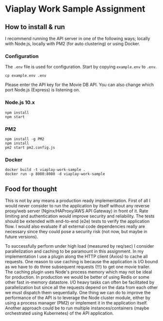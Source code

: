 # Viaplay Work Sample Assignment

## How to install & run
I recommend running the API server in one of the following ways; locally with Node.js, locally with PM2 (for auto clustering) or using Docker.

### Configuration
The `.env` file is used for configuration. Start by copying `example.env` to `.env`.
```
cp example.env .env
```
Please enter the API key for the Movie DB API. You can also change which port Node.js (Express) is listening on.

### Node.js 10.x
```
npm install
npm start
```

### PM2
```
npm install -g PM2
npm install
pm2 start pm2.config.js
```

### Docker 
```
docker build -t viaplay-work-sample .
docker run -p 8080:8080 -d viaplay-work-sample
```

## Food for thought
This is not by any means a production ready implementation. First of all I would never consider to run the application by itself without any reverse proxy/web server (Nginx/HAProxy/AWS API Gateway) in front of it. Rate limiting and authentication would improve security and reliability. The tests should be extended with end-to-end (e2e) tests to verify the application flow. I would also evaluate if all external code dependencies really are necessary since they could pose a security risk (not now, but maybe in future versions).

To successfully perform under high load (measured by req/sec) I consider parallelization and caching to be paramount in this assignment. In my implementation I use a plugin along the HTTP client (Axios) to cache all requests. One reason to use caching is because the application is I/O bound as we have to do three subsequent requests (!!!) to get one movie trailer. The caching plugin uses Node's process memory which may not be ideal for production. In production we would be better of using Redis or some other fast in-memory datastore. I/O heavy tasks can often be facilitated by parallelization but since all the requests depend on the data from each other we must dispatch them sequentially. One thing we can do to improve the performance of the API is to leverage the Node cluster module, either by using a process manager (PM2) or implement it in the application itself. Another approach could be to run multiple instances/containers (maybe orchestrated using Kubernetes) of the API application.
